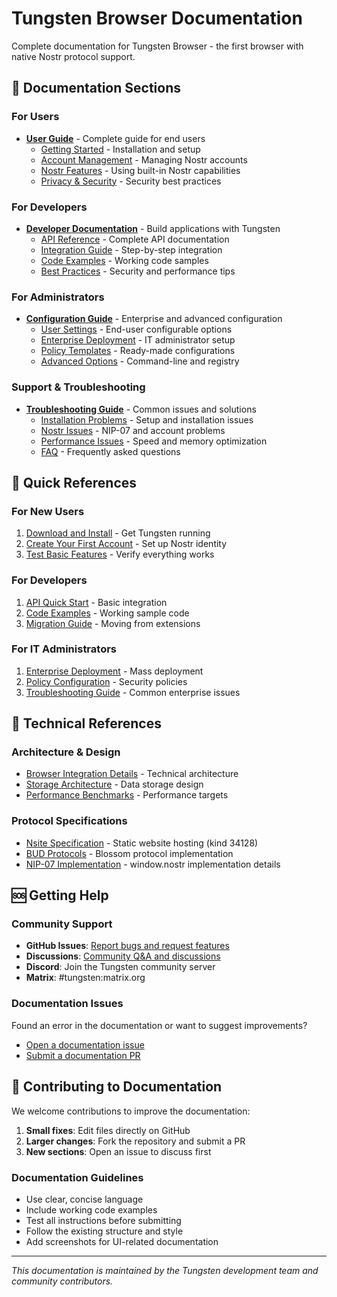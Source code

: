 # Tungsten Browser Documentation

Complete documentation for Tungsten Browser - the first browser with native Nostr protocol support.

## 📖 Documentation Sections

### For Users
- **[User Guide](user-guide/README.md)** - Complete guide for end users
  - [Getting Started](user-guide/getting-started.md) - Installation and setup
  - [Account Management](user-guide/account-management.md) - Managing Nostr accounts
  - [Nostr Features](user-guide/nostr-features.md) - Using built-in Nostr capabilities
  - [Privacy & Security](user-guide/privacy-security.md) - Security best practices

### For Developers  
- **[Developer Documentation](developer/README.md)** - Build applications with Tungsten
  - [API Reference](developer/api-reference.md) - Complete API documentation
  - [Integration Guide](developer/integration-guide.md) - Step-by-step integration
  - [Code Examples](developer/examples/) - Working code samples
  - [Best Practices](developer/best-practices.md) - Security and performance tips

### For Administrators
- **[Configuration Guide](configuration/README.md)** - Enterprise and advanced configuration
  - [User Settings](configuration/user-settings.md) - End-user configurable options
  - [Enterprise Deployment](configuration/enterprise-deployment.md) - IT administrator setup
  - [Policy Templates](configuration/policy-templates.md) - Ready-made configurations
  - [Advanced Options](configuration/advanced-configuration.md) - Command-line and registry

### Support & Troubleshooting
- **[Troubleshooting Guide](troubleshooting/README.md)** - Common issues and solutions
  - [Installation Problems](troubleshooting/installation.md) - Setup and installation issues
  - [Nostr Issues](troubleshooting/nostr-features.md) - NIP-07 and account problems
  - [Performance Issues](troubleshooting/performance.md) - Speed and memory optimization
  - [FAQ](troubleshooting/faq.md) - Frequently asked questions

## 🚀 Quick References

### For New Users
1. [Download and Install](user-guide/getting-started.md#installation) - Get Tungsten running
2. [Create Your First Account](user-guide/account-management.md#creating-your-first-account) - Set up Nostr identity
3. [Test Basic Features](user-guide/nostr-features.md#basic-nostr-usage) - Verify everything works

### For Developers
1. [API Quick Start](developer/README.md#quick-start) - Basic integration
2. [Code Examples](developer/examples/) - Working sample code
3. [Migration Guide](developer/migration.md) - Moving from extensions

### For IT Administrators
1. [Enterprise Deployment](configuration/enterprise-deployment.md) - Mass deployment
2. [Policy Configuration](configuration/policy-templates.md) - Security policies  
3. [Troubleshooting Guide](troubleshooting/README.md) - Common enterprise issues

## 🔧 Technical References

### Architecture & Design
- [Browser Integration Details](../memory/reference/Browser_Integration_Details.md) - Technical architecture
- [Storage Architecture](../memory/reference/Storage_Architecture.md) - Data storage design
- [Performance Benchmarks](../memory/reference/Performance_Benchmarks_and_Targets.md) - Performance targets

### Protocol Specifications
- [Nsite Specification](../memory/specifications/nsite-spec.md) - Static website hosting (kind 34128)
- [BUD Protocols](../memory/specifications/) - Blossom protocol implementation
- [NIP-07 Implementation](NIP07_IMPLEMENTATION.md) - window.nostr implementation details

## 🆘 Getting Help

### Community Support
- **GitHub Issues**: [Report bugs and request features](https://github.com/sandwichfarm/tungsten/issues)
- **Discussions**: [Community Q&A and discussions](https://github.com/sandwichfarm/tungsten/discussions)
- **Discord**: Join the Tungsten community server
- **Matrix**: #tungsten:matrix.org

### Documentation Issues
Found an error in the documentation or want to suggest improvements?
- [Open a documentation issue](https://github.com/sandwichfarm/tungsten/issues/new?labels=documentation)
- [Submit a documentation PR](https://github.com/sandwichfarm/tungsten/pulls)

## 🤝 Contributing to Documentation

We welcome contributions to improve the documentation:

1. **Small fixes**: Edit files directly on GitHub
2. **Larger changes**: Fork the repository and submit a PR
3. **New sections**: Open an issue to discuss first

### Documentation Guidelines
- Use clear, concise language
- Include working code examples
- Test all instructions before submitting
- Follow the existing structure and style
- Add screenshots for UI-related documentation

---

*This documentation is maintained by the Tungsten development team and community contributors.*
